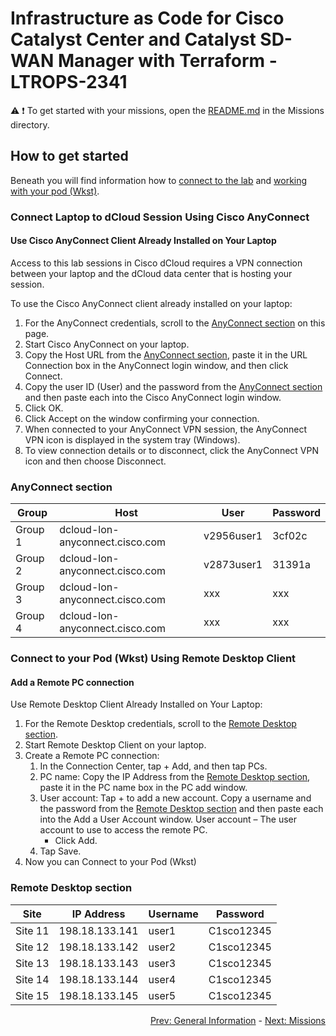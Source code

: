 # Infrastructure as Code for Cisco Catalyst Center and Catalyst SD-WAN Manager with Terraform - LTROPS-2341

:warning:
:exclamation: To get started with your missions, open the <a href='../Missions/README.md'>README.md</a> in the Missions directory.

## How to get started

Beneath you will find information how to [connect to the lab](#connect-laptop-to-dcloud-session-using-cisco-anyconnect) and [working with your pod (Wkst)](#connect-to-your-pod-wkst-using-remote-desktop-client).

### Connect Laptop to dCloud Session Using Cisco AnyConnect

#### Use Cisco AnyConnect Client Already Installed on Your Laptop

Access to this lab sessions in Cisco dCloud requires a VPN connection between your laptop and the dCloud data center that is hosting your session.

To use the Cisco AnyConnect client already installed on your laptop:

1. For the AnyConnect credentials, scroll to the [AnyConnect section](#anyconnect-section) on this page.
2. Start Cisco AnyConnect on your laptop.
3. Copy the Host URL from the [AnyConnect section](#anyconnect-section), paste it in the URL Connection box in the AnyConnect login window, and then click Connect.
4. Copy the user ID (User) and the password from the [AnyConnect section](#anyconnect-section) and then paste each into the Cisco AnyConnect login window.
5. Click OK.
6. Click Accept on the window confirming your connection.
7. When connected to your AnyConnect VPN session, the AnyConnect VPN icon is displayed in the system tray (Windows).
8. To view connection details or to disconnect, click the AnyConnect VPN icon and then choose Disconnect.

### AnyConnect section

| Group   | Host                            | User       | Password |
| ------- | ------------------------------- | ---------- | -------- |
| Group 1 | dcloud-lon-anyconnect.cisco.com | v2956user1 | 3cf02c   |
| Group 2 | dcloud-lon-anyconnect.cisco.com | v2873user1 | 31391a   |
| Group 3 | dcloud-lon-anyconnect.cisco.com | xxx        | xxx      |
| Group 4 | dcloud-lon-anyconnect.cisco.com | xxx        | xxx      |

### Connect to your Pod (Wkst) Using Remote Desktop Client

#### Add a Remote PC connection

Use Remote Desktop Client Already Installed on Your Laptop:

1. For the Remote Desktop credentials, scroll to the [Remote Desktop section](#remote-desktop-section).
2. Start Remote Desktop Client on your laptop.
3. Create a Remote PC connection:
   1. In the Connection Center, tap + Add, and then tap PCs.
   2. PC name: Copy the IP Address from the [Remote Desktop section](#remote-desktop-section), paste it in the PC name box in the PC add window.
   3. User account: Tap + to add a new account. Copy a username and the password from the [Remote Desktop section](#remote-desktop-section) and then paste each into the Add a User Account window. User account – The user account to use to access the remote PC.
      - Click Add.
   4. Tap Save.
4. Now you can Connect to your Pod (Wkst)

### Remote Desktop section

| Site    | IP Address     | Username | Password   |
| ------- | -------------- | -------- | ---------- |
| Site 11 | 198.18.133.141 | user1    | C1sco12345 |
| Site 12 | 198.18.133.142 | user2    | C1sco12345 |
| Site 13 | 198.18.133.143 | user3    | C1sco12345 |
| Site 14 | 198.18.133.144 | user4    | C1sco12345 |
| Site 15 | 198.18.133.145 | user5    | C1sco12345 |

<div align="right">
  <a href='../General Information/README.md'>Prev: General Information</a> - <a href='../Missions/README.md'>Next: Missions</a>
</div>

